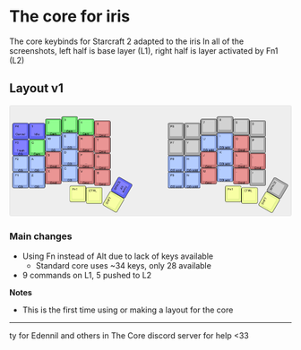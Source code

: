 # The core for iris
The core keybinds for Starcraft 2 adapted to the iris
In all of the screenshots, left half is base layer (L1), right half is layer activated by Fn1 (L2)

## Layout v1
![Keyboard layout editor screenshot](https://raw.githubusercontent.com/CallunaLessThan3/iris-core/main/iris-core-v1.png)
### Main changes
- Using Fn instead of Alt due to lack of keys available
  - Standard core uses ~34 keys, only 28 available
- 9 commands on L1, 5 pushed to L2


**Notes**
- This is the first time using or making a layout for the core


---
ty for Edennil and others in The Core discord server for help <33
